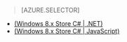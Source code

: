 > [AZURE.SELECTOR]
- [(Windows 8.x Store C# | .NET)](/zh-cn/documentation/articles/mobile-services-dotnet-backend-windows-store-dotnet-aad-graph-info/)
- [(Windows 8.x Store C# | JavaScript)](/zh-cn/documentation/articles/mobile-services-javascript-backend-windows-store-dotnet-aad-graph-info/)

<!---HONumber=82-->